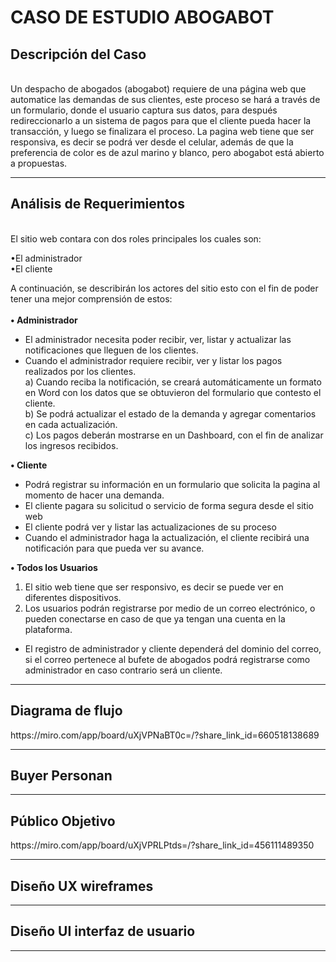 # CASO DE ESTUDIO ABOGABOT

<h2><b>Descripción del Caso</b></h2>
<br>
Un despacho de abogados (abogabot) requiere de una página web que automatice las demandas de sus clientes, este proceso se hará a través de un formulario, donde el usuario captura sus datos, para después redireccionarlo a un sistema de pagos para que el cliente pueda hacer la transacción, y luego se finalizara el proceso. La pagina web tiene que ser responsiva, es decir se podrá ver desde el celular, además de que la preferencia de color es de azul marino y blanco, pero abogabot está abierto a propuestas.  
<hr>
 
<h2>Análisis de Requerimientos</h2><br> 
El sitio web contara con dos roles principales los cuales son:<br>

•El administrador <br>
•El cliente <br>

A continuación, se describirán los actores del sitio esto con el fin de poder tener una mejor comprensión de estos:
<br><br>
**•	Administrador**
-	El administrador necesita poder recibir, ver, listar y actualizar las notificaciones que lleguen de los clientes.
-	Cuando el administrador requiere recibir, ver y listar los pagos realizados por los clientes.<br>
a)	Cuando reciba la notificación, se creará automáticamente un formato en Word con los datos que se obtuvieron del formulario que contesto el cliente.<br> 
b)	Se podrá actualizar el estado de la demanda y agregar comentarios en cada actualización.<br>
c)	Los pagos deberán mostrarse en un Dashboard, con el fin de analizar los ingresos recibidos.<br>

**•	Cliente**
-	Podrá registrar su información en un formulario que solicita la pagina al momento de hacer una demanda.
-	El cliente pagara su solicitud o servicio de forma segura desde el sitio web 
-	El cliente podrá ver y listar las actualizaciones de su proceso 
-	Cuando el administrador haga la actualización, el cliente recibirá una notificación para que pueda ver su avance.

**•	Todos los Usuarios**
1.	El sitio web tiene que ser responsivo, es decir se puede ver en diferentes dispositivos.
2.	Los usuarios podrán registrarse por medio de un correo electrónico, o pueden conectarse en caso de que ya tengan una cuenta en la plataforma. 
-	El registro de administrador y cliente dependerá del dominio del correo, si el correo pertenece al bufete de abogados podrá registrarse como administrador en caso contrario será un cliente. 
<hr>

<h2><b>Diagrama de flujo</b></h2>
<p>https://miro.com/app/board/uXjVPNaBT0c=/?share_link_id=660518138689</p>
<hr>

<h2><b>Buyer Personan</b></h2>

<hr>

<h2><b>Público Objetivo</b></h2>
<p>https://miro.com/app/board/uXjVPRLPtds=/?share_link_id=456111489350</p>
<hr>

<h2><b>Diseño UX wireframes</b></h2>

<hr>

<h2><b>Diseño UI interfaz de usuario</b></h2>

<hr>



